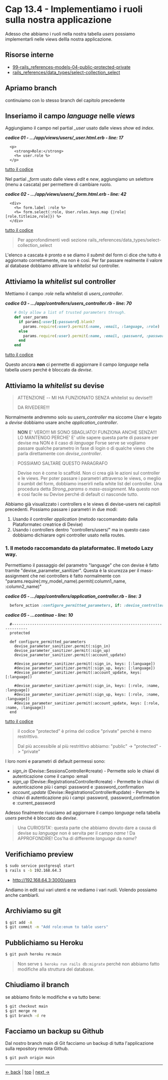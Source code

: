# <a name="top"></a> Cap 13.4 - Implementiamo i ruoli sulla nostra applicazione

Adesso che abbiamo i ruoli nella nostra tabella *users* possiamo implementarli nelle views dellla nostra applicazione.



## Risorse interne

- [99-rails_references-models-04-public-protected-private]()
- [rails_references/data_types/select-collection_select]()



## Apriamo branch

continuiamo con lo stesso branch del capitolo precedente



## Inseriamo il campo *language* nelle *views*

Aggiungiamo il campo nel partial *_user* usato dalle views *show* ed *index*.

***codice 01 - .../app/views/users/_user.html.erb - line: 17***

```html+erb
  <p>
    <strong>Role:</strong>
    <%= user.role %>
  </p>
```

[tutto il codice](https://github.com/flaviobordonidev/leanpubabrandnewcms/blob/master/01-base/13-roles/04_01-views-users-_user.html.erb)


Nel partial *_form* usato dalle views *edit* e *new*, aggiungiamo un selettore (menu a cascata) per permettere di cambiare ruolo.

***codice 02 - .../app/views/users/_form.html.erb - line: 42***

```html+erb
  <div>
    <%= form.label :role %>
    <%= form.select(:role, User.roles.keys.map {|role| [role.titleize,role]}) %>
  </div>
```

[tutto il codice](https://github.com/flaviobordonidev/leanpubabrandnewcms/blob/master/01-base/13-roles/04_02-views-users-_form.html.erb)

> Per approfondimenti vedi sezione rails_references/data_types/select-collection_select

L'elenco a cascata è pronto e se diamo il *submit* del form ci dice che tutto è aggiornato correttamente, ma non è così.
Per far passare realmente il valore al database dobbiamo attivare la *whitelist* sul controller.



## Attiviamo la *whitelist* sul controller

Mettiamo il campo *:role* nella whitelist di *users_controller*.

***codice 03 - .../app/controllers/users_controller.rb - line: 70***

```ruby
    # Only allow a list of trusted parameters through.
    def user_params
      if params[:user][:password].blank?
        params.require(:user).permit(:name, :email, :language, :role)
      else
        params.require(:user).permit(:name, :email, :password, :password_confirmation, :language, :role)
      end
    end
```

[tutto il codice](https://github.com/flaviobordonidev/leanpubabrandnewcms/blob/master/01-base/13-roles/04_03-users_controller.rb)

Questo ancora **non** ci permette di aggiornare il campo *language* nella tabella *users* perché è bloccato da *devise*.




## Attiviamo la *whitelist* su devise


> ATTENZIONE -- MI HA FUNZIONATO SENZA whitelist su devise!!!
>
> DA RIVEDERE!!!

Normalmente andremmo solo su *users_controller* ma siccome *User* e legato a *devise* dobbiamo usare anche *application_controller*.

> **NON** E' VERO!!!
> MI SONO SBAGLIATO!
> FUNZIONA ANCHE SENZA!!!
> LO MANTENGO PERCHE' E' utile sapere questa parte di passare per devise ma NON è il caso di *language*
> Forse serve se vogliamo passare qualche parametro in fase di login o di qualche views che parla direttamente con *devise_controller*.

> POSSIAMO SALTARE QUESTO PARAGRAFO


> Devise non è come lo scaffold. Non ci crea già le azioni sul controller e le views.
> Per poter passare i parametri attraverso le views, o meglio il sumbit del form, dobbiamo inserirli nella white list del controller.
> Una procedura detta *Strong_params* o *mass-assignment*. Ma questo non è così facile su Devise perché di default ci nasconde tutto.

Abbiamo già visualizzato i controllers e le views di devise-users nei capitoli precedenti.
Possiamo passare i parametri in due modi:

1. Usando il controller *application* (metodo raccomandato dalla Plataformatec creatrice di Devise)
2. Usando i controllers dentro "controllers/users/" ma in questo caso dobbiamo dichiarare ogni controller usato nella routes.



### 1. Il metodo raccomandato da plataformatec. Il metodo Lazy way.

Permettiamo il passaggio del parametro "language" che con devise è fatto tramite "devise_parameter_sanitizer".
Questa è la sicurezza per il mass-assignment che nei controllers è fatto normalmente con "params.require(:my_model_name).permit(:column1_name, :column2_name)"

***codice 05 - .../app/controllers/application_controller.rb - line: 3***

```ruby
  before_action :configure_permitted_parameters, if: :devise_controller?
```

***codice 05 - ...continua - line: 10***

```
  #-----------------------------------------------------------------------------
  protected

  def configure_permitted_parameters
    devise_parameter_sanitizer.permit(:sign_in)
    devise_parameter_sanitizer.permit(:sign_up)
    devise_parameter_sanitizer.permit(:account_update)

    #devise_parameter_sanitizer.permit(:sign_in, keys: [:language])
    #devise_parameter_sanitizer.permit(:sign_up, keys: [:language])
    #devise_parameter_sanitizer.permit(:account_update, keys: [:language])

    #devise_parameter_sanitizer.permit(:sign_in, keys: [:role, :name, :language])
    #devise_parameter_sanitizer.permit(:sign_up, keys: [:role, :name, :language])
    #devise_parameter_sanitizer.permit(:account_update, keys: [:role, :name, :language])
  end
```

[tutto il codice](#01-13-03_01all)

> il codice "protected" è prima del codice "private" perché è meno restrittivo.
>
> Dal più accessibile al più restrittivo abbiamo: "public" -> "protected" -> "private"

I loro nomi e parametri di default permessi sono:

- *sign_in* (Devise::SessionsController#create) - Permette solo le chiavi di autenticazione come il campo :email
- *sign_up* (Devise::RegistrationsController#create) - Permette le chiavi di autenticazione più i campi :password e :password_confirmation
- *account_update* (Devise::RegistrationsController#update) - Permette le chiavi di autenticazione più i campi :password, :password_confirmation e :current_password


Adesso finalmente riusciamo ad aggiornare il campo *language* nella tabella *users* perché è bloccato da *devise*.

> Una CURIOSITA': questa parte che abbiamo dovuto dare a causa di devise su *language* non è servita per il campo *name* !
> Da APPROFONDIRE! Cos'ha di differente *language* da *name*?



## Verifichiamo preview

```bash
$ sudo service postgresql start
$ rails s -b 192.168.64.3
```

- http://192.168.64.3:3000/users

Andiamo in edit sui vari utenti e ne vediamo i vari ruoli. Volendo possiamo anche cambiarli.



## Archiviamo su git

```bash
$ git add -A
$ git commit -m "Add role:enum to table users"
```



## Pubblichiamo su Heroku

```bash
$ git push heroku re:main
```

> Non serve `$ heroku run rails db:migrate` perché non abbiamo fatto modifiche alla struttura del database.



## Chiudiamo il branch

se abbiamo finito le modifiche e va tutto bene:

```bash
$ git checkout main
$ git merge re
$ git branch -d re
```



## Facciamo un backup su Github

Dal nostro branch main di Git facciamo un backup di tutta l'applicazione sulla repository remota Github.

```bash
$ git push origin main
```



---

[<- back](https://github.com/flaviobordonidev/leanpubabrandnewcms/blob/master/01-base/13-roles/03_00-roles-enum-it.md)
 | [top](#top) |
[next ->](https://github.com/flaviobordonidev/leanpubabrandnewcms/blob/master/01-base/14-enum_i18n/01_00-enum-i18n-it.md)
